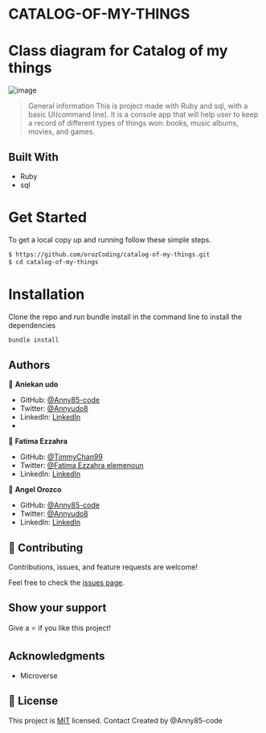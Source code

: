 # CATALOG-OF-MY-THINGS

# Class diagram for Catalog of my things
![image](https://user-images.githubusercontent.com/87186552/164262663-2238e9d8-ea1e-48c7-9ce9-fe4edce53baf.png)

> General information
This is project made with Ruby and sql, with a basic UI(command line). It is a console app that will help user to keep a record of different types of things won: books, music albums, movies, and games. 

## Built With

- Ruby
- sql

# Get Started
To get a local copy up and running follow these simple steps.

```bash
$ https://github.com/orozCoding/catalog-of-my-things.git
$ cd catalog-of-my-things
```

# Installation
Clone the repo and run bundle install in the command line to install the dependencies

```bash
bundle install
```

## Authors

👤 **Aniekan udo**

- GitHub: [@Anny85-code](https://github.com/Anny85-code)
- Twitter: [@Annyudo8](https://twitter.com/Anny_udo8)
- LinkedIn: [LinkedIn](https://www.linkedin.com/in/aniekan-udo-665b65213/)
- 
👤 **Fatima Ezzahra**

- GitHub: [@TimmyChan99](https://github.com/TimmyChan99)
- Twitter: [@Fatima Ezzahra elemenoun](https://twitter.com/elemenoun)
- LinkedIn: [LinkedIn](https://www.linkedin.com/in/fatima-ezzahra-elemenoun-020841225/)

👤 **Angel Orozco**

- GitHub: [@Anny85-code](https://github.com/angel-orozco)
- Twitter: [@Annyudo8](https://twitter.com/angel-orozco)
- LinkedIn: [LinkedIn](linkedin.com/in/angel-orozco)


## 🤝 Contributing

Contributions, issues, and feature requests are welcome!

Feel free to check the [issues page](../../issues/).

## Show your support

Give a ⭐️ if you like this project!

## Acknowledgments

- Microverse

## 📝 License

This project is [MIT](./MIT.md) licensed.
Contact
Created by @Anny85-code


